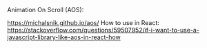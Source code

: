 Animation On Scroll (AOS):

https://michalsnik.github.io/aos/
How to use in React:
https://stackoverflow.com/questions/59507952/if-i-want-to-use-a-javascript-library-like-aos-in-react-how
